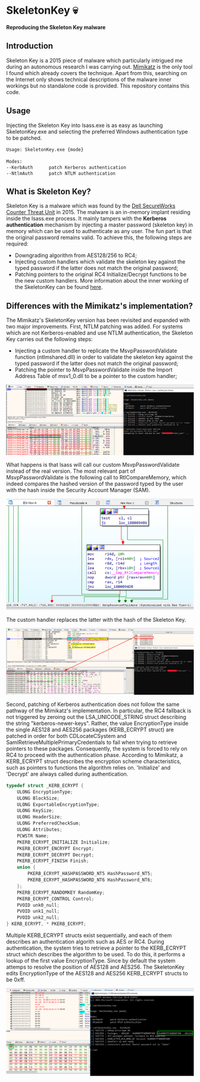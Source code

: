 # SkeletonKey 💀
__Reproducing the Skeleton Key malware__

## Introduction
Skeleton Key is a 2015 piece of malware which particularly intrigued me during an autonomous research I was carrying out. [Mimikatz](https://github.com/gentilkiwi/mimikatz) is the only tool I found which already covers the technique. Apart from this, searching on the Internet only shows technical descriptions of the malware inner workings but no standalone code is provided. This repository contains this code.

## Usage
Injecting the Skeleton Key into lsass.exe is as easy as launching SkeletonKey.exe and selecting the preferred Windows authentication type to be patched.

```
Usage: SkeletonKey.exe {mode}

Modes:
--KerbAuth      patch Kerberos authentication
--NtlmAuth      patch NTLM authentication
```

## What is Skeleton Key?
Skeleton Key is a malware which was found by the [Dell SecureWorks Counter Threat Unit](https://www.secureworks.com/research/skeleton-key-malware-analysis) in 2015. The malware is an in-memory implant residing inside the lsass.exe process. It mainly tampers with the __Kerberos authentication__ mechanism by injecting a master password (skeleton key) in memory which can be used to authenticate as any user. The fun part is that the original password remains valid. To achieve this, the following steps are required:
- Downgrading algorithm from AES128/256 to RC4;
- Injecting custom handlers which validate the skeleton key against the typed password if the latter does not match the original password;
- Patching pointers to the original RC4 Initialize/Decrypt functions to be the new custom handlers.
More information about the inner working of the SkeletonKey can be found [here](https://www.virusbulletin.com/uploads/pdf/magazine/2016/vb201601-skeleton-key.pdf).

## Differences with the Mimikatz's implementation?
The Mimikatz's SkeletonKey version has been revisited and expanded with two major improvements. First, NTLM patching was added. For systems which are not Kerberos-enabled and use NTLM authentication, the Skeleton Key carries out the following steps:
- Injecting a custom handler to replicate the MsvpPasswordValidate function (ntlmshared.dll) in order to validate the skeleton key against the typed password if the latter does not match the original password;
- Patching the pointer to MsvpPasswordValidate inside the Import Address Table of msv1_0.dll to be a pointer to the custom handler;

![](pictures/ntlm_auth.png)

What happens is that lsass will call our custom MsvpPasswordValidate instead of the real version. The most relevant part of MsvpPasswordValidate is the following call to RtlCompareMemory, which indeed compares the hashed version of the password typed by the user with the hash inside the Security Account Manager (SAM). 

![](pictures/compare_hashes.png)

The custom handler replaces the latter with the hash of the Skeleton Key.

![](pictures/compare.png)


Second, patching of Kerberos authentication does not follow the same pathway of the Mimikatz's implementation. In particular, the RC4 fallback is not triggered by zeroing out the LSA_UNICODE_STRING struct describing the string "kerberos-newer-keys". Rather, the value EncryptionType inside the single AES128 and AES256 packages (KERB_ECRYPT struct) are patched in order for both CDLocateCSystem and SamIRetrieveMultiplePrimaryCredentials to fail when trying to retrieve pointers to these packages. Consequently, the system is forced to rely on RC4 to proceed with the authentication phase. According to Mimikatz, a KERB_ECRYPT struct describes the encryption scheme characteristics, such as pointers to functions the algorithm relies on. 'Initialize' and 'Decrypt' are always called during authentication.


```c
typedef struct _KERB_ECRYPT {
	ULONG EncryptionType;
	ULONG BlockSize;
	ULONG ExportableEncryptionType;
	ULONG KeySize;
	ULONG HeaderSize;
	ULONG PreferredCheckSum;
	ULONG Attributes;
	PCWSTR Name;
	PKERB_ECRYPT_INITIALIZE Initialize;
	PKERB_ECRYPT_ENCRYPT Encrypt;
	PKERB_ECRYPT_DECRYPT Decrypt;
	PKERB_ECRYPT_FINISH Finish;
	union {
		PKERB_ECRYPT_HASHPASSWORD_NT5 HashPassword_NT5;
		PKERB_ECRYPT_HASHPASSWORD_NT6 HashPassword_NT6;
	};
	PKERB_ECRYPT_RANDOMKEY RandomKey;
	PKERB_ECRYPT_CONTROL Control;
	PVOID unk0_null;
	PVOID unk1_null;
	PVOID unk2_null;
} KERB_ECRYPT, * PKERB_ECRYPT;
```

Multiple KERB_ECRYPT structs exist sequentially, and each of them describes an authentication algorith such as AES or RC4. During authentication, the system tries to retrieve a pointer to the KERB_ECRYPT struct which describes the algorithm to be used. To do this, it performs a lookup of the first value EncryptionType. Since by default the system attemps to resolve the position of AES128 and AES256. The SkeletonKey edits EncryptionType of the AES128 and AES256 KERB_ECRYPT structs to be 0xff.

![](pictures/aes256_patched.png)

